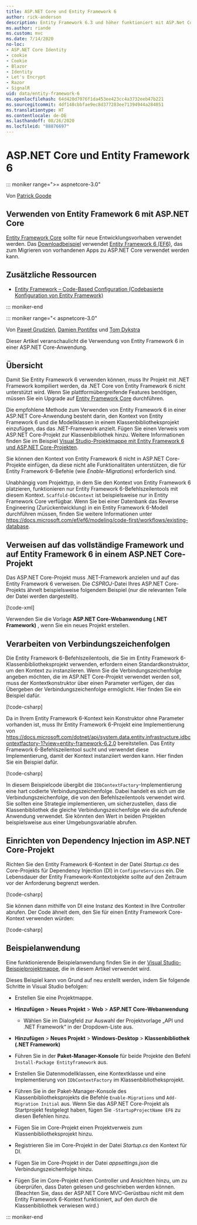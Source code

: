 ```yaml
---
title: ASP.NET Core und Entity Framework 6
author: rick-anderson
description: Entity Framework 6.3 und höher funktioniert mit ASP.Net Core 3.1 und höher.
ms.author: riande
ms.custom: mvc
ms.date: 7/14/2020
no-loc:
- ASP.NET Core Identity
- cookie
- Cookie
- Blazor
- Identity
- Let's Encrypt
- Razor
- SignalR
uid: data/entity-framework-6
ms.openlocfilehash: 64d420d7076f1da453ee423cc4a3732eeb47b221
ms.sourcegitcommit: 4df148cbbfae9ec8d377283ee71394944a284051
ms.translationtype: HT
ms.contentlocale: de-DE
ms.lasthandoff: 08/26/2020
ms.locfileid: "88876697"
---
```

# <a name="aspnet-core-and-entity-framework-6"></a>ASP.NET Core und Entity Framework 6
::: moniker range=">= aspnetcore-3.0"

Von [Patrick Goode](https://github.com/attrib75)

## <a name="using-entity-framework-6-with-aspnet-core"></a>Verwenden von Entity Framework 6 mit ASP.NET Core

[Entity Framework Core](/ef/) sollte für neue Entwicklungsvorhaben verwendet werden. Das [Downloadbeispiel](https://github.com/dotnet/AspNetCore.Docs/tree/master/aspnetcore/data/entity-framework-6/3.xsample) verwendet [Entity Framework 6 (EF6)](/ef/ef6), das zum Migrieren von vorhandenen Apps zu ASP.NET Core verwendet werden kann.

## <a name="additional-resources"></a>Zusätzliche Ressourcen

* [Entity Framework – Code-Based Configuration (Codebasierte Konfiguration von Entity Framework)](/ef/ef6/fundamentals/configuring/code-based)

::: moniker-end

::: moniker range="< aspnetcore-3.0"

Von [Paweł Grudzień](https://github.com/pgrudzien12), [Damien Pontifex](https://github.com/DamienPontifex) und [Tom Dykstra](https://github.com/tdykstra)

Dieser Artikel veranschaulicht die Verwendung von Entity Framework 6 in einer ASP.NET Core-Anwendung.    

## <a name="overview"></a>Übersicht 

Damit Sie Entity Framework 6 verwenden können, muss Ihr Projekt mit .NET Framework kompiliert werden, da .NET Core von Entity Framework 6 nicht unterstützt wird. Wenn Sie plattformübergreifende Features benötigen, müssen Sie ein Upgrade auf [Entity Framework Core](/ef/) durchführen.  

Die empfohlene Methode zum Verwenden von Entity Framework 6 in einer ASP.NET Core-Anwendung besteht darin, den Kontext von Entity Framework 6 und die Modellklassen in einem Klassenbibliotheksprojekt einzufügen, das das .NET-Framework anzielt. Fügen Sie einen Verweis vom ASP.NET Core-Projekt zur Klassenbibliothek hinzu. Weitere Informationen finden Sie im Beispiel [Visual Studio-Projektmappe mit Entity Framework 6 und ASP.NET Core-Projekten](https://github.com/dotnet/AspNetCore.Docs/tree/master/aspnetcore/data/entity-framework-6/sample/).  

Sie können den Kontext von Entity Framework 6 nicht in ASP.NET Core-Projekte einfügen, da diese nicht alle Funktionalitäten unterstützen, die für Entity Framework 6-Befehle (wie *Enable-Migrations*) erforderlich sind.    

Unabhängig vom Projekttyp, in dem Sie den Kontext von Entity Framework 6 platzieren, funktionieren nur Entity Framework 6-Befehlszeilentools mit diesem Kontext. `Scaffold-DbContext` ist beispielsweise nur in Entity Framework Core verfügbar. Wenn Sie bei einer Datenbank das Reverse Engineering (Zurückentwicklung) in ein Entity Framework 6-Modell durchführen müssen, finden Sie weitere Informationen unter <https://docs.microsoft.com/ef/ef6/modeling/code-first/workflows/existing-database>.    

## <a name="reference-full-framework-and-ef6-in-the-aspnet-core-project"></a>Verweisen auf das vollständige Framework und auf Entity Framework 6 in einem ASP.NET Core-Projekt 

Das ASP.NET Core-Projekt muss .NET-Framework anzielen und auf das Entity Framework 6 verweisen. Die *CSPROJ*-Datei Ihres ASP.NET Core-Projekts ähnelt beispielsweise folgendem Beispiel (nur die relevanten Teile der Datei werden dargestellt).    

[!code-xml[](entity-framework-6/sample/MVCCore/MVCCore.csproj?range=3-9&highlight=2)]   

Verwenden Sie die Vorlage **ASP.NET Core-Webanwendung (.NET Framework)** , wenn Sie ein neues Projekt erstellen.    

## <a name="handle-connection-strings"></a>Verarbeiten von Verbindungszeichenfolgen    

Die Entity Framework 6-Befehlszeilentools, die Sie im Entity Framework 6-Klassenbibliotheksprojekt verwenden, erfordern einen Standardkonstruktor, um den Kontext zu instanziieren. Wenn Sie die Verbindungszeichenfolge angeben möchten, die im ASP.NET Core-Projekt verwendet werden soll, muss der Kontextkonstruktor über einen Parameter verfügen, der das Übergeben der Verbindungszeichenfolge ermöglicht. Hier finden Sie ein Beispiel dafür.   

[!code-csharp[](entity-framework-6/sample/EF6/SchoolContext.cs?name=snippet_Constructor)]   

Da in Ihrem Entity Framework 6-Kontext kein Konstruktor ohne Parameter vorhanden ist, muss Ihr Entity Framework 6-Projekt eine Implementierung von <https://docs.microsoft.com/dotnet/api/system.data.entity.infrastructure.idbcontextfactory-1?view=entity-framework-6.2.0> bereitstellen. Das Entity Framework 6-Befehlszeilentool sucht und verwendet diese Implementierung, damit der Kontext instanziiert werden kann. Hier finden Sie ein Beispiel dafür.   

[!code-csharp[](entity-framework-6/sample/EF6/SchoolContextFactory.cs?name=snippet_IDbContextFactory)]  

In diesem Beispielcode übergibt die `IDbContextFactory`-Implementierung eine hart codierte Verbindungszeichenfolge. Dabei handelt es sich um die Verbindungszeichenfolge, die von den Befehlszeilentools verwendet wird. Sie sollten eine Strategie implementieren, um sicherzustellen, dass die Klassenbibliothek die gleiche Verbindungszeichenfolge wie die aufrufende Anwendung verwendet. Sie könnten den Wert in beiden Projekten beispielsweise aus einer Umgebungsvariable abrufen.   

## <a name="set-up-dependency-injection-in-the-aspnet-core-project"></a>Einrichten von Dependency Injection im ASP.NET Core-Projekt  

Richten Sie den Entity Framework 6-Kontext in der Datei *Startup.cs* des Core-Projekts für Dependency Injection (DI) in `ConfigureServices` ein. Die Lebensdauer der Entity Framework-Kontextobjekte sollte auf den Zeitraum vor der Anforderung begrenzt werden.   

[!code-csharp[](entity-framework-6/sample/MVCCore/Startup.cs?name=snippet_ConfigureServices&highlight=5)]   

Sie können dann mithilfe von DI eine Instanz des Kontext in Ihre Controller abrufen. Der Code ähnelt dem, den Sie für einen Entity Framework Core-Kontext verwenden würden:    

[!code-csharp[](entity-framework-6/sample/MVCCore/Controllers/StudentsController.cs?name=snippet_ContextInController)]  

## <a name="sample-application"></a>Beispielanwendung   

Eine funktionierende Beispielanwendung finden Sie in der [Visual Studio-Beispielprojektmappe](https://github.com/dotnet/AspNetCore.Docs/tree/master/aspnetcore/data/entity-framework-6/sample/), die in diesem Artikel verwendet wird.  

Dieses Beispiel kann von Grund auf neu erstellt werden, indem Sie folgende Schritte in Visual Studio befolgen:    

* Erstellen Sie eine Projektmappe.    

* **Hinzufügen** > **Neues Projekt** > **Web** > **ASP.NET Core-Webanwendung**    
  * Wählen Sie im Dialogfeld zur Auswahl der Projektvorlage „API und .NET Framework“ in der Dropdown-Liste aus. 

* **Hinzufügen** > **Neues Projekt** > **Windows-Desktop** > **Klassenbibliothek (.NET Framework)**  

* Führen Sie in der **Paket-Manager-Konsole** für beide Projekte den Befehl `Install-Package Entityframework` aus.    

* Erstellen Sie Datenmodellklassen, eine Kontextklasse und eine Implementierung von `IDbContextFactory` im Klassenbibliotheksprojekt.    

* Führen Sie in der Paket-Manager-Konsole des Klassenbibliotheksprojekts die Befehle `Enable-Migrations` und `Add-Migration Initial` aus. Wenn Sie das ASP.NET Core-Projekt als Startprojekt festgelegt haben, fügen Sie `-StartupProjectName EF6` zu diesen Befehlen hinzu. 

* Fügen Sie im Core-Projekt einen Projektverweis zum Klassenbibliotheksprojekt hinzu.    

* Registrieren Sie im Core-Projekt in der Datei *Startup.cs* den Kontext für DI.    

* Fügen Sie im Core-Projekt in der Datei *appsettings.json* die Verbindungszeichenfolge hinzu.    

* Fügen Sie im Core-Projekt einen Controller und Ansichten hinzu, um zu überprüfen, dass Daten gelesen und geschrieben werden können. (Beachten Sie, dass der ASP.NET Core MVC-Gerüstbau nicht mit dem Entity Framework 6-Kontext funktioniert, auf den durch die Klassenbibliothek verwiesen wird.)

::: moniker-end
